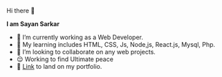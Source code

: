  Hi there 👋

**I am Sayan Sarkar**

- 🔭 I’m currently working as a Web Developer.
- 🌱 My learning includes HTML, CSS, Js, Node,js, React.js, Mysql, Php.
- 👯 I’m looking to collaborate on any web projects.
- 😌 Working to find Ultimate peace
- 💬  [Link](https://sayanchandrasarkar.github.io/) to land on my portfolio.
